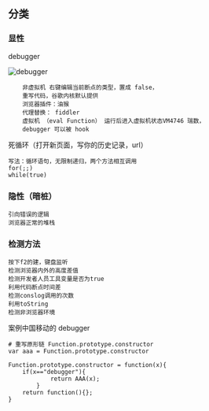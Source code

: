 ## 分类
### 显性

debugger

![debugger](./img/1.png)

        非虚拟机 右键编辑当前断点的类型，置成 false，
        重写代码，谷歌内核默认提供
        浏览器插件：油猴
        代理替换： fiddler 
        虚拟机 （eval Function） 运行后进入虚拟机状态VM4746 瑞数，
        debugger 可以被 hook

死循环（打开新页面，写你的历史记录，url）

    写法：循环语句，无限制递归，两个方法相互调用
    for(;;)
    while(true)


### 隐性（暗桩）

    引向错误的逻辑
    浏览器正常的堆栈

### 检测方法

    按下f2的建，键盘监听
    检测浏览器内外的高度差值
    检测开发者人员工具变量是否为true
    利用代码断点时间差
    检测conslog调用的次数
    利用toString
    检测非浏览器环境

案例中国移动的 debugger
       
    # 重写原形链 Function.prototype.constructor
    var aaa = Function.prototype.constructor
    
    Function.prototype.constructor = function(x){
        if(x=="debugger"){
                return AAA(x);
            }
        return function(){};
    }